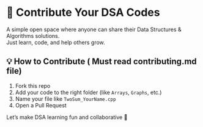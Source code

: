 # 🚀 Contribute Your DSA Codes

A simple open space where anyone can share their Data Structures & Algorithms solutions.  
Just learn, code, and help others grow.

## 💡 How to Contribute ( Must read contributing.md file)
1. Fork this repo  
2. Add your code to the right folder (like `Arrays`, `Graphs`, etc.)  
3. Name your file like `TwoSum_YourName.cpp`  
4. Open a Pull Request  

Let’s make DSA learning fun and collaborative 💪
